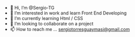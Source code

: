 - 👋 Hi, I’m @Sergio-TG
- 👀 I’m interested in work and learn Front End Developing
- 🌱 I’m currently learning Html / CSS
- 💞️ I’m looking to collaborate on a project
- 📫 How to reach me ... sergiotorresguaymasi@gmail.com

<!---
Sergio-TG/Sergio-TG is a ✨ special ✨ repository because its `README.md` (this file) appears on your GitHub profile.
You can click the Preview link to take a look at your changes.
--->
